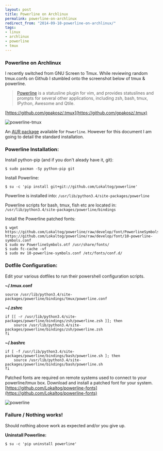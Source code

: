 ```yaml
---
layout: post
title: Powerline on Archlinux
permalink: powerline-on-archlinux
redirect_from: "2014-09-10-powerline-on-archlinux/"
tags:
- linux
- archlinux
- powerline
- tmux
---
```


### Powerline on Archlinux

I recently switched from GNU Screen to Tmux. While reviewing random tmux.confs on Github I stumbled onto the screenshot below of tmux & powerline.

> [Powerline](https://powerline.readthedocs.org/en/latest/overview.html) is a statusline plugin for vim, and provides statuslines and prompts for several other applications, including zsh, bash, tmux, IPython, Awesome and Qtile.

[https://github.com/gpakosz/.tmux](https://github.com/gpakosz/.tmux)

![powerline-tmux](/content/img/powerline-tmux.png)

An [AUR package](https://aur.archlinux.org/packages/python-powerline-git/) available for `Powerline`. However for this document I am going to detail the standard installation.

### Powerline Installation:

Install python-pip (and if you don't aleady have it, git):

    $ sudo pacman -Sy python-pip git

Install Powerline:

    $ su -c 'pip install git+git://github.com/Lokaltog/powerline'

Powerline is installed into:
`/usr/lib/python3.4/site-packages/powerline`

Powerline scripts for bash, tmux, fish etc are located in:
`/usr/lib/python3.4/site-packages/powerline/bindings`

Install the Powerline patched fonts:

    $ wget https://github.com/Lokaltog/powerline/raw/develop/font/PowerlineSymbols.otf https://github.com/Lokaltog/powerline/raw/develop/font/10-powerline-symbols.conf
    $ sudo mv PowerlineSymbols.otf /usr/share/fonts/
    $ sudo fc-cache -vf
    $ sudo mv 10-powerline-symbols.conf /etc/fonts/conf.d/

### Dotfile Configuration:
Edit your various dotfiles to run their powershell configuration scripts.

**~/.tmux.conf**

    source /usr/lib/python3.4/site-packages/powerline/bindings/tmux/powerline.conf

**~/.zshrc**

    if [[ -r /usr/lib/python3.4/site-packages/powerline/bindings/zsh/powerline.zsh ]]; then
        source /usr/lib/python3.4/site-packages/powerline/bindings/zsh/powerline.zsh
    fi

**~/.bashrc**

    if [ -f /usr/lib/python3.4/site-packages/powerline/bindings/bash/powerline.sh ]; then
        source /usr/lib/python3.4/site-packages/powerline/bindings/bash/powerline.sh
    fi


Patched fonts are required on remote systems used to connect to your powerline/tmux box. Download and install a patched font for your system. [https://github.com/Lokaltog/powerline-fonts](https://github.com/Lokaltog/powerline-fonts)

![powerline](/content/img/powerline.png)

### Failure / Nothing works!
Should nothing above work as expected and/or you give up.

**Uninstall Powerline:**

    $ su -c 'pip uninstall powerline'
